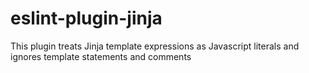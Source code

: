 # eslint-plugin-jinja
This plugin treats Jinja template expressions as Javascript literals and ignores template statements and comments
